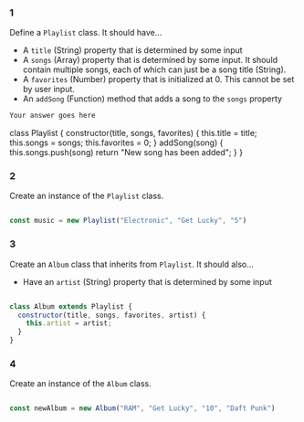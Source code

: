 ### 1

Define a `Playlist` class. It should have...
- A `title` (String) property that is determined by some input
- A `songs` (Array) property that is determined by some input. It should contain multiple songs, each of which can just be a song title (String).
- A `favorites` (Number) property that is initialized at 0. This cannot be set by user input.
- An `addSong` (Function) method that adds a song to the `songs` property

```js
Your answer goes here
```
class Playlist {
  constructor(title, songs, favorites) {
    this.title = title;
    this.songs = songs;
    this.favorites = 0;
  }
  addSong(song) {
    this.songs.push(song)
    return "New song has been added";
  }
  }

### 2

Create an instance of the `Playlist` class.

```js

const music = new Playlist("Electronic", "Get Lucky", "5")

```

### 3

Create an `Album` class that inherits from `Playlist`. It should also...
- Have an `artist` (String) property that is determined by some input

```js

class Album extends Playlist {
  constructor(title, songs, favorites, artist) {
    this.artist = artist;
  }
}

```

### 4

Create an instance of the `Album` class.

```js

const newAlbum = new Album("RAM", "Get Lucky", "10", "Daft Punk")

```

